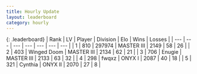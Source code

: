 ```yaml
---
title: Hourly Update
layout: leaderboard
category: hourly
---
```


{: .leaderboard}
| Rank | LV | Player | Division | Elo | Wins | Losses |
| --- | --- | --- | --- | --- | --- | --- |
| <span data-change="0">1</span> | 810 | <span title="ID: 544038">297974</span> | MASTER III | <span data-change="0">2149</span> | <span data-change="0">58</span> | <span data-change="0">26</span> |
| <span data-change="1">2</span> | 403 | <span title="ID: 744396">Winged Doom</span> | MASTER III | <span data-change="5">2134</span> | <span data-change="1">62</span> | <span data-change="0">21</span> |
| <span data-change="-1">3</span> | 706 | <span title="ID: 623502">Enugie</span> | MASTER III | <span data-change="0">2133</span> | <span data-change="0">63</span> | <span data-change="0">32</span> |
| <span data-change="2">4</span> | 298 | <span title="ID: 742416">fwqxz</span> | ONYX I | <span data-change="22">2087</span> | <span data-change="2">40</span> | <span data-change="0">18</span> |
| <span data-change="-1">5</span> | 321 | <span title="ID: 739991">Cynthia</span> | ONYX II | <span data-change="0">2070</span> | <span data-change="0">27</span> | <span data-change="0">8</span> |